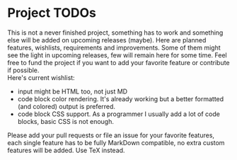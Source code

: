 &nbsp;  
&nbsp;  
&nbsp;  
&nbsp;  
&nbsp;  

# Project TODOs
This is not a never finished project, something has to work and something else will be added
on upcoming releases (maybe). Here are planned features, wishlists, requirements and improvements.
Some of them might see the light in upcoming releases, few will remain here for some time. Feel
free to fund the project if you want to add your favorite feature or contribute if possible.  
Here's current wishlist:

- input might be HTML too, not just MD
- code block color rendering. It's already working but a better formatted (and colored) output
is preferred.
- code block CSS support. As a programmer I usually add a lot of code blocks, basic CSS is not enough.

Please add your pull requests or file an issue for your favorite features, each single feature
has to be fully MarkDown compatible, no extra custom features will be added. Use TeX instead.
